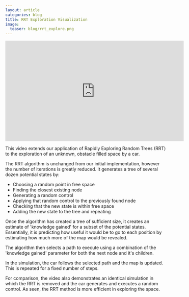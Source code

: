 ```yaml
---
layout: article
categories: blog
title: RRT Exploration Visualization
image:
  teaser: blog/rrt_explore.png
---
```

<iframe width="560" height="315" src="https://www.youtube-nocookie.com/embed/DNyDNMVtx9M" frameborder="0" allow="accelerometer; autoplay; encrypted-media; gyroscope; picture-in-picture" allowfullscreen></iframe>

This video extends our application of Rapidly Exploring Random Trees (RRT) to the exploration of an unknown, obstacle filled space by a car.

The RRT algorithm is unchanged from our initial implementation, however the number of iterations is greatly reduced. It generates a tree of several dozen potential states by:  
- Choosing a random point in free space  
- Finding the closest existing node  
- Generating a random control  
- Applying that random control to the previously found node  
- Checking that the new state is within free space  
- Adding the new state to the tree and repeating

Once the algorithm has created a tree of sufficient size, it creates an estimate of 'knowledge gained' for a subset of the potential states. Essentially, it is predicting how useful it would be to go to each position by estimating how much more of the map would be revealed.

The algorithm then selects a path to execute using a combination of the 'knowledge gained' parameter for both the next node and it's children.

In the simulation, the car follows the selected path and the map is updated. This is repeated for a fixed number of steps.

For comparison, the video also demonstrates an identical simulation in which the RRT is removed and the car generates and executes a random control. As seen, the RRT method is more efficient in exploring the space.
